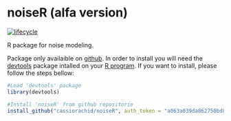 # noiseR (alfa version)

[![lifecycle](https://img.shields.io/badge/lifecycle-experimental-orange.svg)](https://www.tidyverse.org/lifecycle/#stable)

R package for noise modeling.

Package only availaible on [github](http://github.com/). In order to install you will need the [devtools](https://cran.r-project.org/package=devtools) package intalled on your [R program](https://www.r-project.org/). If you want to install, please follow the steps bellow:

```r
#Load 'devtools' package
library(devtools)

#Install 'noiseR' from github repositorie
install_github("cassiorachid/noiseR", auth_token = "a063a039da862750bd86512ccced45b531879791")
```
